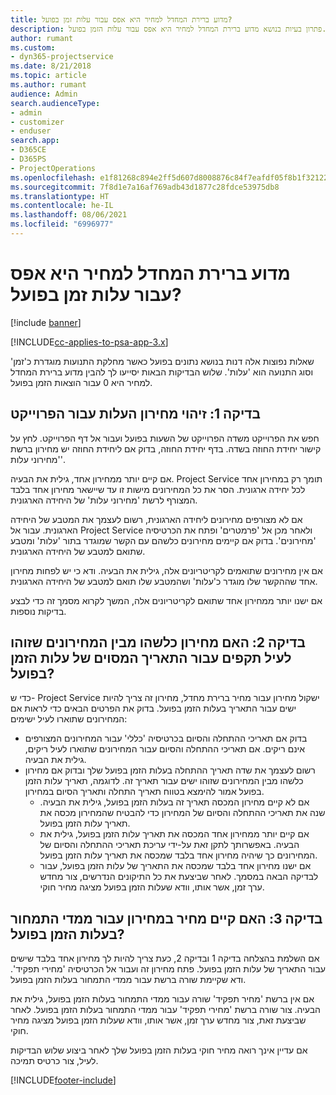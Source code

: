 ```yaml
---
title: מדוע ברירת המחדל למחיר היא אפס עבור עלות זמן בפועל?
description: פתרון בעיות בנושא מדוע ברירת המחדל למחיר היא אפס עבור עלות הזמן בפועל.
author: rumant
ms.custom:
- dyn365-projectservice
ms.date: 8/21/2018
ms.topic: article
ms.author: rumant
audience: Admin
search.audienceType:
- admin
- customizer
- enduser
search.app:
- D365CE
- D365PS
- ProjectOperations
ms.openlocfilehash: e1f81268c894e2ff5d607d8008876c84f7eafdf05f8b1f3212263a5dfa89b69d
ms.sourcegitcommit: 7f8d1e7a16af769adb43d1877c28fdce53975db8
ms.translationtype: HT
ms.contentlocale: he-IL
ms.lasthandoff: 08/06/2021
ms.locfileid: "6996977"
---
```

# <a name="why-is-the-price-defaulting-to-zero-on-time-cost-actuals"></a>מדוע ברירת המחדל למחיר היא אפס עבור עלות זמן בפועל?

[!include [banner](../includes/psa-now-project-operations.md)]

[!INCLUDE[cc-applies-to-psa-app-3.x](../includes/cc-applies-to-psa-app-3x.md)]

שאלות נפוצות אלה דנות בנושא נתונים בפועל כאשר מחלקת התנועות מוגדרת כ'זמן' וסוג התנועה הוא 'עלות'. שלוש הבדיקות הבאות יסייעו לך להבין מדוע ברירת המחדל למחיר היא 0 עבור הוצאות הזמן בפועל.
 
## <a name="check-1-identify-the-cost-price-list-for-the-project"></a>בדיקה 1: זיהוי מחירון העלות עבור הפרוייקט

חפש את הפרוייקט משדה הפרוייקט של השעות בפועל ועבור אל דף הפרוייקט. לחץ על קישור יחידת החוזה בשדה. בדף יחידת החוזה, בדוק אם ליחידת החוזה יש מחירון ברשת 'מחירוני עלות'.

אם קיים יותר ממחירון אחד, גילית את הבעיה. Project Service תומך רק במחירון אחד לכל יחידה ארגונית. הסר את כל המחירונים מישות זו עד שיישאר מחירון אחד בלבד המצורף לרשת 'מחירוני עלות' של היחידה הארגונית.

אם לא מצורפים מחירונים ליחידה הארגונית, רשום לעצמך את המטבע של היחידה הארגונית. עבור אל Project Service ולאחר מכן אל 'פרמטרים' ופתח את הכרטיסיה 'מחירונים'. בדוק אם קיימים מחירונים כלשהם עם הקשר שמוגדר בתור 'עלות' ומטבע שתואם למטבע של היחידה הארגונית.
 
אם אין מחירונים שתואמים לקריטריונים אלה, גילית את הבעיה. ודא כי יש לפחות מחירון אחד שההקשר שלו מוגדר כ'עלות' ושהמטבע שלו תואם למטבע של היחידה הארגונית.

אם ישנו יותר ממחירון אחד שתואם לקריטריונים אלה, המשך לקרוא מסמך זה כדי לבצע בדיקות נוספות.

## <a name="check-2-are-any-of-the-price-lists-identified-above-valid-for-the-specific-date-of-the-time-cost-actual"></a>בדיקה 2: האם מחירון כלשהו מבין המחירונים שזוהו לעיל תקפים עבור התאריך המסוים של עלות הזמן בפועל?

כדי ש- Project Service ישקול מחירון עבור מחיר ברירת מחדל, מחירון זה צריך להיות ישים עבור התאריך בעלות הזמן בפועל. בדוק את הפרטים הבאים כדי לראות אם המחירונים שתוארו לעיל ישימים:

- בדוק אם תאריכי ההתחלה והסיום בכרטיסיה 'כללי' עבור המחירונים המצורפים אינם ריקים. אם תאריכי ההתחלה והסיום עבור המחירונים שתוארו לעיל ריקים, גילית את הבעיה. 
- רשום לעצמך את שדה תאריך ההתחלה בעלות הזמן בפועל שלך ובדוק אם מחירון כלשהו מבין המחירונים שזוהו ישים עבור תאריך זה. לדוגמה, תאריך עלות הזמן בפועל אמור להימצא בטווח תאריך התחלה ותאריך הסיום במחירון. 
    - אם לא קיים מחירון המכסה תאריך זה בעלות הזמן בפועל, גילית את הבעיה. שנה את תאריכי ההתחלה והסיום של המחירון כדי להבטיח שהמחירון מכסה את תאריך עלות הזמן בפועל. 
    - אם קיים יותר ממחירון אחד המכסה את תאריך עלות הזמן בפועל, גילית את הבעיה. באפשרותך לתקן זאת על-ידי עריכת תאריכי ההתחלה והסיום של המחירונים כך שיהיה מחירון אחד בלבד שמכסה את תאריך עלות הזמן בפועל. 
    - אם ישנו מחירון אחד בלבד שמכסה את התאריך של עלות הזמן בפועל, עבור לבדיקה הבאה במסמך.
לאחר שביצעת את כל התיקונים הנדרשים, צור מחדש ערך זמן, אשר אותו, וודא שעלות הזמן בפועל מציגה מחיר חוקי.

## <a name="check-3-is-there-a-price-in-the-price-list-for-the-pricing-dimensions-on-the-time-cost-actual"></a>בדיקה 3: האם קיים מחיר במחירון עבור ממדי התמחור בעלות הזמן בפועל?

אם השלמת בהצלחה בדיקה 1 ובדיקה 2, כעת צריך להיות לך מחירון אחד בלבד שישים עבור התאריך של עלות הזמן בפועל. פתח מחירון זה ועבור אל הכרטיסיה 'מחירי תפקיד'. ודא שקיימת שורה ברשת עבור ממדי התמחור בעלות הזמן בפועל.

אם אין ברשת 'מחיר תפקיד' שורה עבור ממדי התמחור בעלות הזמן בפועל, גילית את הבעיה. צור שורה ברשת 'מחירי תפקיד' עבור ממדי התמחור בעלות הזמן בפועל. לאחר שביצעת זאת, צור מחדש ערך זמן, אשר אותו, וודא שעלות הזמן בפועל מציגה מחיר חוקי.
 
אם עדיין אינך רואה מחיר חוקי בעלות הזמן בפועל שלך לאחר ביצוע שלוש הבדיקות לעיל, צור כרטיס תמיכה.





[!INCLUDE[footer-include](../includes/footer-banner.md)]